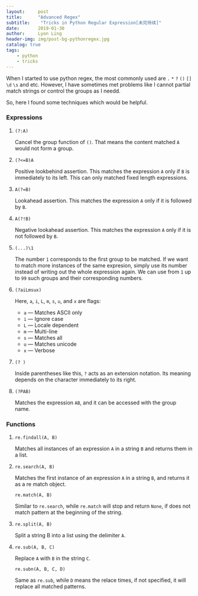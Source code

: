 ```yaml
---
layout:     post
title:      "Advanced Regex"
subtitle:    "Tricks in Python Regular Expression[未完待续]"
date:       2019-01-30
author:     Lyon Ling
header-img: img/post-bg-pythonregex.jpg
catalog: true
tags:
    - python
    - tricks 
---
```


When I started to use python regex, the most commonly used are `.` `*` `?` `()` `[]` `\d` `\s` and etc. However, I have sometimes met problems like I cannot partial match strings or control the groups as I needd.

So, here I found some techniques which would be helpful.

### Expressions

1. `(?:A)`

   Cancel the group function of `()`. That means the content matched `A `would not form a group.

2. `(?<=B)A`

    Positive lookbehind assertion. This matches the expression `A` only if `B` is immediately to its left. This can only matched fixed length expressions.

3. `A(?=B)` 

   Lookahead assertion. This matches the expression `A` only if it is followed by `B`.

4. `A(?!B)` 

   Negative lookahead assertion. This matches the expression `A` only if it is not followed by `B`.

5. `(...)\1` 

   The number `1` corresponds to the first group to be matched. If we want to match more instances of the same expresion, simply use its number instead of writing out the whole expression again. We can use from `1` up to `99` such groups and their corresponding numbers.

6. `(?aiLmsux)` 

   Here, `a`, `i`, `L`, `m`, `s`, `u`, and `x` are flags:

   - `a` — Matches ASCII only
   - `i` — Ignore case
   - `L` — Locale dependent
   - `m` — Multi-line
   - `s` — Matches all
   - `u` — Matches unicode
   - `x` — Verbose

7. `(? )` 

   Inside parentheses like this, `?` acts as an extension notation. Its meaning depends on the character immediately to its right.

8. `(?PAB)` 

   Matches the expression `AB`, and it can be accessed with the group name.

### Functions 

1. `re.findall(A, B)` 

   Matches all instances of an expression `A` in a string `B` and returns them in a list.

2. `re.search(A, B)` 

   Matches the first instance of an expression `A` in a string `B`, and returns it as a re match object.

   `re.match(A, B)`

   Similar to  `re.search`, while `re.match` will stop and return `None`, if does not match pattern at the beginning of the string.

3. `re.split(A, B)` 

   Split a string B into a list using the delimiter `A`.

4. `re.sub(A, B, C)` 

   Replace `A` with `B` in the string `C`.

   `re.subn(A, B, C, D)`

   Same as `re.sub`, while `D` means the relace times, if not specified, it will replace all matched patterns.
